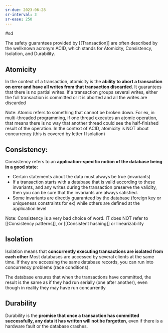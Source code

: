 ```yaml
---
sr-due: 2023-06-28
sr-interval: 3
sr-ease: 250
---
```


#sd

The safety guarantees provided by [[Transaction]] are often described by the wellknown
acronym ACID, which stands for Atomicity, Consistency, Isolation, and Durability.

## Atomicity

In the context of a transaction, atomicity is the **ability to abort a transaction on error and have all writes from that transaction discarded**. It guarantees that there is no partial writes.
If a transaction groups several writes, either the full transaction is committed or it is aborted and all the writes are discarded

Note:
Atomic refers to something that cannot be broken down. For ex, in multi-threaded programming, if one thread executes an atomic operation, that means there is no way that another thread could see the half-finished result of the operation.
In the context of ACID, atomicity is NOT about concurrency (this is covered by letter I Isolation)

## Consistency:

Consistency refers to an **application-specific notion of the database being in a good state**:

- Certain statements about the data must always be true (invariants)
- If a transaction starts with a database that is valid according to these invariants, and any writes during the transaction preserve the validity, then you can be sure that the invariants are always satisfied.
- Some invariants are directly guaranteed by the database (foreign key or uniqueness constraints for ex) while others are defined at the application level

Note: Consistency is a very bad choice of word. IT does NOT refer to [[Consistency patterns]], or [[Consistent hashing]] or linearizability

## Isolation

Isolation means that **concurrently executing transactions are isolated from each other**
Most databases are accessed by several clients at the same time. If they are accessing
the same database records, you can run into concurrency problems (race conditions).

The database ensures that when the transactions have committed, the result is the same as if they had run serially (one after another), even though in reality they may have run concurrently

## Durability

Durability is the **promise that once a transaction has committed successfully, any data it has written will not be forgotten**, even if there is a hardware fault or the database crashes.
